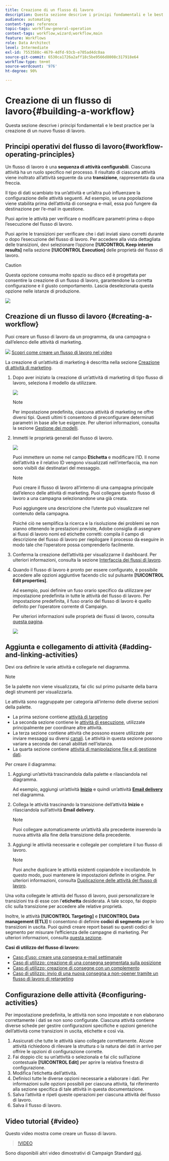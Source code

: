 ```yaml
---
title: Creazione di un flusso di lavoro
description: Questa sezione descrive i principi fondamentali e le best practice per la creazione di un nuovo flusso di lavoro.
audience: automating
content-type: reference
topic-tags: workflow-general-operation
context-tags: workflow,wizard;workflow,main
feature: Workflows
role: Data Architect
level: Intermediate
exl-id: 7553588c-4679-4dfd-93cb-e705ad4dc0aa
source-git-commit: 6530ca1726a2aff18c5be9566d8008c317918e64
workflow-type: tm+mt
source-wordcount: '976'
ht-degree: 90%

---
```


# Creazione di un flusso di lavoro{#building-a-workflow}

Questa sezione descrive i principi fondamentali e le best practice per la creazione di un nuovo flusso di lavoro.

## Principi operativi del flusso di lavoro{#workflow-operating-principles}

Un flusso di lavoro è una **sequenza di attività configurabili**. Ciascuna attività ha un ruolo specifico nel processo. Il risultato di ciascuna attività viene inoltrato all’attività seguente da una **transizione**, rappresentata da una freccia.

Il tipo di dati scambiato tra un’attività e un’altra può influenzare la configurazione delle attività seguenti. Ad esempio, se una popolazione viene stabilita prima dell’attività di consegna e-mail, essa può fungere da destinazione per l’e-mail in questione.

Puoi aprire le attività per verificare o modificare parametri prima o dopo l’esecuzione del flusso di lavoro.

Puoi aprire le transizioni per verificare che i dati inviati siano corretti durante o dopo l’esecuzione del flusso di lavoro. Per accedere alla vista dettagliata delle transizioni, devi selezionare l’opzione **[!UICONTROL Keep interim results]** nella sezione **[!UICONTROL Execution]** delle proprietà del flusso di lavoro.

>[!CAUTION]
>
>Questa opzione consuma molto spazio su disco ed è progettata per consentire la creazione di un flusso di lavoro, garantendone la corretta configurazione e il giusto comportamento. Lascia deselezionata questa opzione nelle istanze di produzione.

![](assets/workflow_overview.png)

## Creazione di un flusso di lavoro {#creating-a-workflow}

Puoi creare un flusso di lavoro da un programma, da una campagna o dall’elenco delle attività di marketing.

![](assets/do-not-localize/how-to-video.png) [Scopri come creare un flusso di lavoro nel video](#video)

La creazione di un’attività di marketing è descritta nella sezione [Creazione di attività di marketing](../../start/using/marketing-activities.md#creating-a-marketing-activity).

1. Dopo aver iniziato la creazione di un’attività di marketing di tipo flusso di lavoro, seleziona il modello da utilizzare.

   ![](assets/workflow_creation_1.png)

   >[!NOTE]
   >
   >Per impostazione predefinita, ciascuna attività di marketing ne offre diversi tipi. Questi ultimi ti consentono di preconfigurare determinati parametri in base alle tue esigenze. Per ulteriori informazioni, consulta la sezione [Gestione dei modelli](../../start/using/marketing-activity-templates.md).

1. Immetti le proprietà generali del flusso di lavoro.

   ![](assets/workflow_creation_2.png)

   Puoi immettere un nome nel campo **Etichetta** e modificare l’ID. Il nome dell’attività e il relativo ID vengono visualizzati nell’interfaccia, ma non sono visibili dai destinatari del messaggio.

   >[!NOTE]
   >
   >Puoi creare il flusso di lavoro all’interno di una campagna principale dall’elenco delle attività di marketing. Puoi collegare questo flusso di lavoro a una campagna selezionandone una già creata.

   Puoi aggiungere una descrizione che l’utente può visualizzare nel contenuto della campagna.

   Poiché ciò ne semplifica la ricerca e la risoluzione dei problemi se non stanno ottenendo le prestazioni previste, Adobe consiglia di assegnare ai flussi di lavoro nomi ed etichette corretti: compila il campo di descrizione del flusso di lavoro per riepilogare il processo da eseguire in modo tale che l’operatore possa comprenderlo facilmente.

1. Conferma la creazione dell’attività per visualizzarne il dashboard. Per ulteriori informazioni, consulta la sezione [Interfaccia dei flussi di lavoro](../../automating/using/workflow-interface.md).

1. Quando il flusso di lavoro è pronto per essere configurato, è possibile accedere alle opzioni aggiuntive facendo clic sul pulsante **[!UICONTROL Edit properties]**.

   Ad esempio, puoi definire un fuso orario specifico da utilizzare per impostazione predefinita in tutte le attività del flusso di lavoro. Per impostazione predefinita, il fuso orario del flusso di lavoro è quello definito per l’operatore corrente di Campaign.

   Per ulteriori informazioni sulle proprietà dei flussi di lavoro, consulta [questa pagina](../../automating/using/managing-execution-options.md).

   ![](assets/workflow_properties.png)

## Aggiunta e collegamento di attività {#adding-and-linking-activities}

Devi ora definire le varie attività e collegarle nel diagramma.

>[!NOTE]
>
>Se la palette non viene visualizzata, fai clic sul primo pulsante della barra degli strumenti per visualizzarla.

Le attività sono raggruppate per categoria all’interno delle diverse sezioni della palette.

* La prima sezione contiene [attività di targeting](../../automating/using/about-targeting-activities.md)
* La seconda sezione contiene le [attività di esecuzione](../../automating/using/about-execution-activities.md), utilizzate principalmente per coordinare altre attività.
* La terza sezione contiene attività che possono essere utilizzate per inviare messaggi su diversi [canali](../../automating/using/about-channel-activities.md). Le attività in questa sezione possono variare a seconda dei canali abilitati nell’istanza.
* La quarta sezione contiene [attività di manipolazione file e di gestione dati](../../automating/using/about-data-management-activities.md).

Per creare il diagramma:

1. Aggiungi un’attività trascinandola dalla palette e rilasciandola nel diagramma.

   Ad esempio, aggiungi un’attività **[Inizio](../../automating/using/start-and-end.md)** e quindi un’attività **[Email delivery](../../automating/using/email-delivery.md)** nel diagramma.

1. Collega le attività trascinando la transizione dell’attività **Inizio** e rilasciandola sull’attività **Email delivery**.

   >[!NOTE]
   >
   >Puoi collegare automaticamente un’attività alla precedente inserendo la nuova attività alla fine della transizione della precedente.

1. Aggiungi le attività necessarie e collegale per completare il tuo flusso di lavoro.

   >[!NOTE]
   >
   >Puoi anche duplicare le attività esistenti copiandole e incollandole. In questo modo, puoi mantenere le impostazioni definite in origine. Per ulteriori informazioni, consulta [Duplicazione delle attività del flusso di lavoro](../../automating/using/workflow-interface.md#duplicating-workflow-activities).

Una volta collegate le attività del flusso di lavoro, puoi personalizzare le transizioni tra di esse con l’**etichetta** desiderata. A tale scopo, fai doppio clic sulla transizione per accedere alle relative proprietà.

Inoltre, le attività **[!UICONTROL Targeting]** e **[!UICONTROL Data management (ETL)]** ti consentono di definire **codici di segmento** per le loro transizioni in uscita. Puoi quindi creare report basati su questi codici di segmento per misurare l’efficienza delle campagne di marketing. Per ulteriori informazioni, consulta [questa sezione](../../reporting/using/creating-a-report-workflow-segment.md).

**Casi di utilizzo del flusso di lavoro:**

* [Caso d’uso: creare una consegna e-mail settimanale](../../automating/using/workflow-weekly-offer.md)
* [Caso di utilizzo: creazione di una consegna segmentata sulla posizione](../../automating/using/workflow-segmentation-location.md)
* [Caso di utilizzo: creazione di consegne con un complemento](../../automating/using/workflow-created-query-with-complement.md)
* [Caso di utilizzo: invio di una nuova consegna a non-opener tramite un flusso di lavoro di retargeting](../../automating/using/workflow-cross-channel-retargeting.md)

## Configurazione delle attività {#configuring-activities}

Per impostazione predefinita, le attività non sono impostate e non elaborano correttamente i dati se non sono configurate. Ciascuna attività contiene diverse schede per gestire configurazioni specifiche e opzioni generiche dell’attività come transizioni in uscita, etichette e così via.

1. Assicurati che tutte le attività siano collegate correttamente. Alcune attività richiedono di rilevare la struttura o la natura dei dati in arrivo per offrire le opzioni di configurazione corrette.
1. Fai doppio clic su un’attività o selezionala e fai clic sull’azione contestuale **[!UICONTROL Edit]** per aprire la relativa finestra di configurazione.
1. Modifica l’etichetta dell’attività.
1. Definisci tutte le diverse opzioni necessarie a elaborare i dati. Per informazioni sulle opzioni possibili per ciascuna attività, fai riferimento alla sezione specifica di tale attività in questa documentazione.
1. Salva l’attività e ripeti queste operazioni per ciascuna attività del flusso di lavoro.
1. Salva il flusso di lavoro.

## Video tutorial {#video}

Questo video mostra come creare un flusso di lavoro.

>[!VIDEO](https://video.tv.adobe.com/v/329905?quality=12&captions=ita)

Sono disponibili altri video dimostrativi di Campaign Standard [qui](https://experienceleague.adobe.com/docs/campaign-standard-learn/tutorials/overview.html?lang=it).

